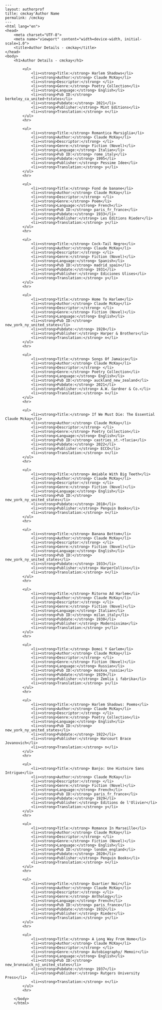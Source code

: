 
    ---
    layout: authorprof
    title: cmckay'Author Name 
    permalink: /cmckay
    ---
    <html lang="en">
    <head>
        <meta charset="UTF-8">
        <meta name="viewport" content="width=device-width, initial-scale=1.0">
        <title>Author Details - cmckay</title>
    </head>
    <body>
        <h1>Author Details - cmckay</h1>
        
            <ul>
                <li><strong>Title:</strong> Harlem Shadows</li>
                <li><strong>Author:</strong> Claude McKay</li>
                <li><strong>Descriptor:</strong> </li>
                <li><strong>Genre:</strong> Poetry Collection</li>
                <li><strong>Language:</strong> English</li>
                <li><strong>Pub ID:</strong> berkeley_ca_united¬†states</li>
                <li><strong>Pubdate:</strong> 2021</li>
                <li><strong>Publisher:</strong> Mint Editions</li>
                <li><strong>Translation:</strong> n</li>
            </ul>
            <hr>
            
            <ul>
                <li><strong>Title:</strong> Romantica Marsiglia</li>
                <li><strong>Author:</strong> Claude McKay</li>
                <li><strong>Descriptor:</strong> </li>
                <li><strong>Genre:</strong> Fiction (Novel)</li>
                <li><strong>Language:</strong> Italian</li>
                <li><strong>Pub ID:</strong> rome_italy</li>
                <li><strong>Pubdate:</strong> 1995</li>
                <li><strong>Publisher:</strong> Pessime Idee</li>
                <li><strong>Translation:</strong> y</li>
            </ul>
            <hr>
            
            <ul>
                <li><strong>Title:</strong> Fond de banane</li>
                <li><strong>Author:</strong> Claude McKay</li>
                <li><strong>Descriptor:</strong> </li>
                <li><strong>Genre:</strong> Poem</li>
                <li><strong>Language:</strong> French</li>
                <li><strong>Pub ID:</strong> paris_fr_france</li>
                <li><strong>Pubdate:</strong> 1933</li>
                <li><strong>Publisher:</strong> Les Éditions Rieder</li>
                <li><strong>Translation:</strong> y</li>
            </ul>
            <hr>
            
            <ul>
                <li><strong>Title:</strong> Cock-Tail Negro</li>
                <li><strong>Author:</strong> Claude McKay</li>
                <li><strong>Descriptor:</strong> </li>
                <li><strong>Genre:</strong> Fiction (Novel)</li>
                <li><strong>Language:</strong> Spanish</li>
                <li><strong>Pub ID:</strong> madrid_spain</li>
                <li><strong>Pubdate:</strong> 1931</li>
                <li><strong>Publisher:</strong> Ediciones Ulises</li>
                <li><strong>Translation:</strong> y</li>
            </ul>
            <hr>
            
            <ul>
                <li><strong>Title:</strong> Home To Harlem</li>
                <li><strong>Author:</strong> Claude McKay</li>
                <li><strong>Descriptor:</strong> </li>
                <li><strong>Genre:</strong> Fiction (Novel)</li>
                <li><strong>Language:</strong> English</li>
                <li><strong>Pub ID:</strong> new_york_ny_united_states</li>
                <li><strong>Pubdate:</strong> 1928</li>
                <li><strong>Publisher:</strong> Harper & Brothers</li>
                <li><strong>Translation:</strong> n</li>
            </ul>
            <hr>
            
            <ul>
                <li><strong>Title:</strong> Songs Of Jamaica</li>
                <li><strong>Author:</strong> Claude McKay</li>
                <li><strong>Descriptor:</strong> </li>
                <li><strong>Genre:</strong> Poetry Collection</li>
                <li><strong>Language:</strong> English</li>
                <li><strong>Pub ID:</strong> auckland_new_zealand</li>
                <li><strong>Pubdate:</strong> 2021</li>
                <li><strong>Publisher:</strong> A.W. Gardner & Co.</li>
                <li><strong>Translation:</strong> n</li>
            </ul>
            <hr>
            
            <ul>
                <li><strong>Title:</strong> If We Must Die: The Essential Claude Mckay</li>
                <li><strong>Author:</strong> Claude McKay</li>
                <li><strong>Descriptor:</strong> </li>
                <li><strong>Genre:</strong> Poetry Collection</li>
                <li><strong>Language:</strong> English</li>
                <li><strong>Pub ID:</strong> castries_st.¬†lucia</li>
                <li><strong>Pubdate:</strong> 2022</li>
                <li><strong>Publisher:</strong> ECCO</li>
                <li><strong>Translation:</strong> n</li>
            </ul>
            <hr>
            
            <ul>
                <li><strong>Title:</strong> Amiable With Big Teeth</li>
                <li><strong>Author:</strong> Claude McKay</li>
                <li><strong>Descriptor:</strong> </li>
                <li><strong>Genre:</strong> Fiction (Novel)</li>
                <li><strong>Language:</strong> English</li>
                <li><strong>Pub ID:</strong> new_york_ny_united_states</li>
                <li><strong>Pubdate:</strong> 2018</li>
                <li><strong>Publisher:</strong> Penguin Books</li>
                <li><strong>Translation:</strong> n</li>
            </ul>
            <hr>
            
            <ul>
                <li><strong>Title:</strong> Banana Bottom</li>
                <li><strong>Author:</strong> Claude McKay</li>
                <li><strong>Descriptor:</strong> </li>
                <li><strong>Genre:</strong> Fiction (Novel)</li>
                <li><strong>Language:</strong> English</li>
                <li><strong>Pub ID:</strong> new_york_ny_united_states</li>
                <li><strong>Pubdate:</strong> 1933</li>
                <li><strong>Publisher:</strong> HarperCollins</li>
                <li><strong>Translation:</strong> n</li>
            </ul>
            <hr>
            
            <ul>
                <li><strong>Title:</strong> Ritorno Ad Harlem</li>
                <li><strong>Author:</strong> Claude McKay</li>
                <li><strong>Descriptor:</strong> </li>
                <li><strong>Genre:</strong> Fiction (Novel)</li>
                <li><strong>Language:</strong> Italian</li>
                <li><strong>Pub ID:</strong> milan_italy</li>
                <li><strong>Pubdate:</strong> 1930</li>
                <li><strong>Publisher:</strong> Modernissima</li>
                <li><strong>Translation:</strong> y</li>
            </ul>
            <hr>
            
            <ul>
                <li><strong>Title:</strong> Domoi Y Garlem</li>
                <li><strong>Author:</strong> Claude McKay</li>
                <li><strong>Descriptor:</strong> </li>
                <li><strong>Genre:</strong> Fiction (Novel)</li>
                <li><strong>Language:</strong> Russian</li>
                <li><strong>Pub ID:</strong> moskva_russia</li>
                <li><strong>Pubdate:</strong> 1929</li>
                <li><strong>Publisher:</strong> Zemlia i fabrika</li>
                <li><strong>Translation:</strong> y</li>
            </ul>
            <hr>
            
            <ul>
                <li><strong>Title:</strong> Harlem Shadows: Poems</li>
                <li><strong>Author:</strong> Claude McKay</li>
                <li><strong>Descriptor:</strong> </li>
                <li><strong>Genre:</strong> Poetry Collection</li>
                <li><strong>Language:</strong> English</li>
                <li><strong>Pub ID:</strong> new_york_ny_united_states</li>
                <li><strong>Pubdate:</strong> 1922</li>
                <li><strong>Publisher:</strong> Harcourt Brace Jovanovich</li>
                <li><strong>Translation:</strong> n</li>
            </ul>
            <hr>
            
            <ul>
                <li><strong>Title:</strong> Banjo: Une Histoire Sans Intrigue</li>
                <li><strong>Author:</strong> Claude McKay</li>
                <li><strong>Descriptor:</strong> </li>
                <li><strong>Genre:</strong> Fiction (Novel)</li>
                <li><strong>Language:</strong> French</li>
                <li><strong>Pub ID:</strong> paris_fr_france</li>
                <li><strong>Pubdate:</strong> 1929</li>
                <li><strong>Publisher:</strong> Éditions de l'Olivier</li>
                <li><strong>Translation:</strong> y</li>
            </ul>
            <hr>
            
            <ul>
                <li><strong>Title:</strong> Romance In Marseille</li>
                <li><strong>Author:</strong> Claude McKay</li>
                <li><strong>Descriptor:</strong> </li>
                <li><strong>Genre:</strong> Fiction (Novel)</li>
                <li><strong>Language:</strong> English</li>
                <li><strong>Pub ID:</strong> london_england</li>
                <li><strong>Pubdate:</strong> 2020</li>
                <li><strong>Publisher:</strong> Penguin Books</li>
                <li><strong>Translation:</strong> n</li>
            </ul>
            <hr>
            
            <ul>
                <li><strong>Title:</strong> Quartier Noir</li>
                <li><strong>Author:</strong> Claude McKay</li>
                <li><strong>Descriptor:</strong> </li>
                <li><strong>Genre:</strong> Anthology</li>
                <li><strong>Language:</strong> French</li>
                <li><strong>Pub ID:</strong> paris_france</li>
                <li><strong>Pubdate:</strong> 1932</li>
                <li><strong>Publisher:</strong> Rieder</li>
                <li><strong>Translation:</strong> y</li>
            </ul>
            <hr>
            
            <ul>
                <li><strong>Title:</strong> A Long Way From Home</li>
                <li><strong>Author:</strong> Claude McKay</li>
                <li><strong>Descriptor:</strong> </li>
                <li><strong>Genre:</strong> Autobiography/ Memoir</li>
                <li><strong>Language:</strong> English</li>
                <li><strong>Pub ID:</strong> new_brunswick_nj_united_states</li>
                <li><strong>Pubdate:</strong> 1937</li>
                <li><strong>Publisher:</strong> Rutgers University Press</li>
                <li><strong>Translation:</strong> n</li>
            </ul>
            <hr>
            
        </body>
        </html>
        